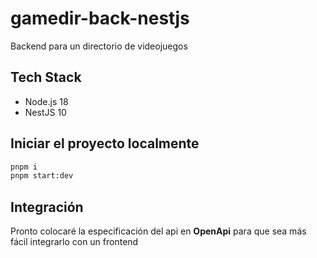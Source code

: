 # gamedir-back-nestjs

Backend para un directorio de videojuegos

## Tech Stack

- Node.js 18
- NestJS 10

## Iniciar el proyecto localmente
```bash
pnpm i
pnpm start:dev
```

## Integración
Pronto colocaré la especificación del api en **OpenApi** para que sea más fácil integrarlo con un frontend
